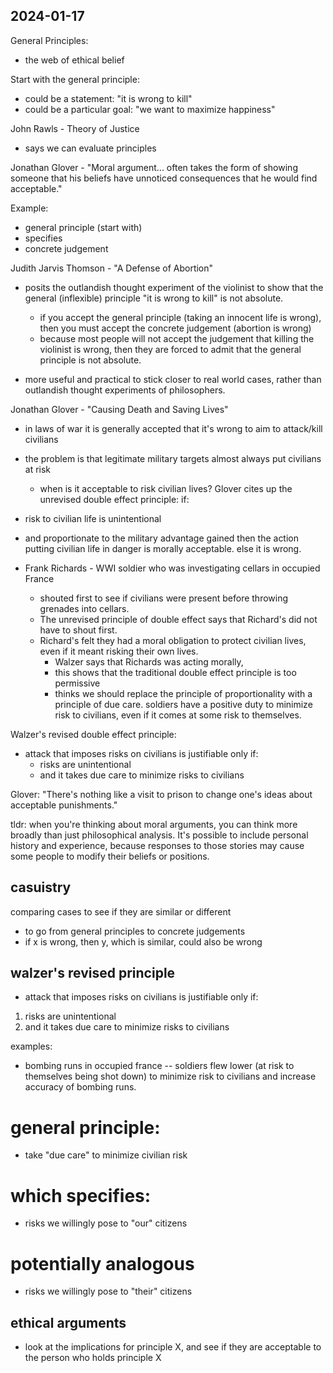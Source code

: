 ## 2024-01-17

General Principles:
- the web of ethical belief

Start with the general principle:
- could be a statement: "it is wrong to kill"
- could be a particular goal: "we want to maximize happiness"

John Rawls - Theory of Justice
- says we can evaluate principles

Jonathan Glover - "Moral argument... often takes the form of showing someone that his beliefs have unnoticed consequences that he would find acceptable."

Example:
- general principle (start with)
- specifies
- concrete judgement

Judith Jarvis Thomson - "A Defense of Abortion"
- posits the outlandish thought experiment of the violinist to show that the general (inflexible) principle "it is wrong to kill" is not absolute. 
    - if you accept the general principle (taking an innocent life is wrong), then you must accept the concrete judgement (abortion is wrong)
    - because most people will not accept the judgement that killing the violinist is wrong, then they are forced to admit that the general principle is not absolute.

- more useful and practical to stick closer to real world cases, rather than outlandish thought experiments of philosophers.

Jonathan Glover - "Causing Death and Saving Lives"
- in laws of war it is generally accepted that it's wrong to aim to attack/kill civilians
- the problem is that legitimate military targets almost always put civilians at risk
    - when is it acceptable to risk civilian lives?
Glover cites up the unrevised double effect principle:
if:
- risk to civilian life is unintentional
- and proportionate to the military advantage gained
then the action putting civilian life in danger is morally acceptable.
else it is wrong.

- Frank Richards - WWI soldier who was investigating cellars in occupied France
    - shouted first to see if civilians were present before throwing grenades into cellars.
    - The unrevised principle of double effect says that Richard's did not have to shout first.
    - Richard's felt they had a moral obligation to protect civilian lives, even if it meant risking their own lives.
        - Walzer says that Richards was acting morally,
        - this shows that the traditional double effect principle is too permissive
        - thinks we should replace the principle of proportionality with a principle of due care. soldiers have a positive duty to minimize risk to civilians, even if it comes at some risk to themselves.

Walzer's revised double effect principle:
- attack that imposes risks on civilians is justifiable only
if:
    - risks are unintentional
    - and it takes due care to minimize risks to civilians

Glover: "There's nothing like a visit to prison to change one's ideas about acceptable punishments."

tldr: when you're thinking about moral arguments, you can think more broadly than just philosophical analysis. It's possible to include personal history and experience, because responses to those stories may cause some people to modify their beliefs or positions.

## casuistry
comparing cases to see if they are similar or different
- to go from general principles to concrete judgements
- if x is wrong, then y, which is similar, could also be wrong

## walzer's revised principle
- attack that imposes risks on civilians is justifiable only if:
1. risks are unintentional
2. and it takes due care to minimize risks to civilians

examples:
- bombing runs in occupied france -- soldiers flew lower (at risk to themselves being shot down) to minimize risk to civilians and increase accuracy of bombing runs.

# general principle:
- take "due care" to minimize civilian risk
# which specifies:
- risks we willingly pose to "our" citizens
# potentially analogous
- risks we willingly pose to "their" citizens

## ethical arguments 
- look at the implications for principle X, and see if they are acceptable to the person who holds principle X

